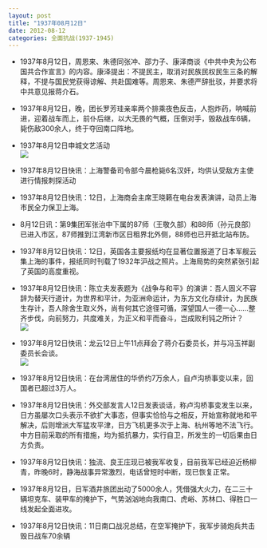```yaml
---
layout: post
title: "1937年08月12日"
date: 2012-08-12
categories: 全面抗战(1937-1945)
---
```


<meta name="referrer" content="no-referrer" />

- 1937年8月12日，周恩来、朱德同张冲、邵力子、康泽商谈《中共中央为公布国共合作宣言》的内容。康泽提出：不提民主，取消对民族民权民生三条的解释，不提与国民党获得谅解、共赴国难等。周恩来、朱德严辞批驳，并要求将中共意见报蒋介石。 

- 1937年8月12日，晚，团长罗芳珪亲率两个排乘夜色反击，人抱炸药，呐喊前进，迎着战车而上，前仆后继，以大无畏的气概，压倒对手，毁敌战车6辆，毙伤敌300余人，终于夺回南口阵地。 

- 1937年8月12日申城文艺活动 <br/><img src="https://ww3.sinaimg.cn/large/aca367d8jw1dvu4oufdmzj.jpg" />

- 1937年8月12日快讯：上海警备司令部今晨枪毙6名汉奸，均供认受敌方主使进行情报刺探活动 

- 1937年8月12日快讯：12日，上海商会主席王晓籁在电台发表演讲，动员上海市民全力保卫上海。 

- 8月12日讯：第9集团军张治中下属的87师（王敬久部）和88师（孙元良部）已进入市区，87师推到江湾新市区日租界北外侧，88师也已开抵北站布防。 

- 1937年8月12日快讯：12日，英国各主要报纸均在显著位置报道了日本军舰云集上海的事件，报纸同时刊载了1932年沪战之照片。上海局势的突然紧张引起了英国的高度重视。 

- 1937年8月12日快讯：陈立夫发表题为《战争与和平》的演讲：吾人固义不容辞为替天行道计，为世界和平计，为亚洲命运计，为东方文化存续计，为民族生存计，吾人除舍生取义外，尚有何其它途径可循，深望国人一德一心……整齐步伐，向前努力，共度难关，为正义和平而奋斗，岂成败利钝之所计？ <br/><img src="https://ww4.sinaimg.cn/large/aca367d8jw1dvtua9lciuj.jpg" />

- 1937年8月12日快讯：龙云12日上午11点拜会了蒋介石委员长，并与冯玉祥副委员长会谈。 <br/><img src="https://ww1.sinaimg.cn/large/aca367d8jw1dvtsjuemd8j.jpg" />

- 1937年8月12日快讯：在台湾居住的华侨约7万余人，自卢沟桥事变以来，回国者已超过3万人。 

- 1937年8月12日快讯：外交部发言人12日发表谈话，称卢沟桥事变发生以来，日方虽屡次口头表示不欲扩大事态，但事实恰恰与之相反，开始宣称就地和平解决，后则增派大军猛攻平津，日方飞机更多次于上海、杭州等地不法飞行。中方目前采取的所有措施，均为抵抗暴力，实行自卫，所发生的一切后果由日方负责。 

- 1937年8月12日快讯：独流、良王庄现已被我军收复，目前我军已经迫近杨柳青，昨晚6时，静海战事异常激烈，电话曾短时中断，现已恢复正常。 

- 1937年8月12日，日军酒井旅团出动了5000余人，凭借强大火力，在二三十辆坦克车、装甲车的掩护下，气势汹汹地向我南口、虎峪、苏林口、得胜口一线发起全面进攻。 

- 1937年8月12日快讯：11日南口战况总结，在空军掩护下，我军步骑炮兵共击毁日战车70余辆 

